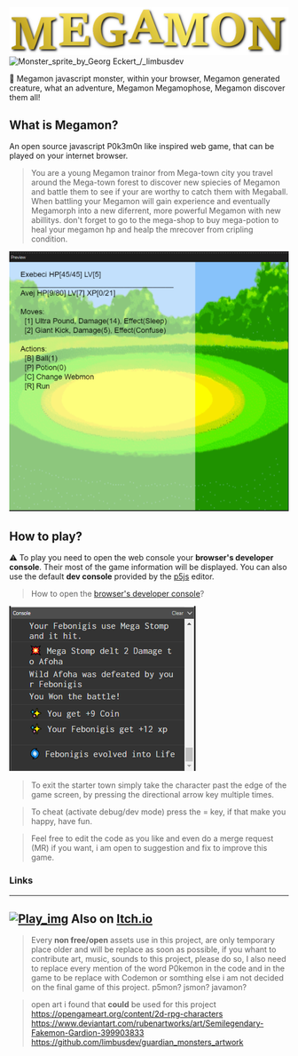 ![Megamon_logo](Megamon_2.png) 
![Monster_sprite_by_Georg Eckert_/_limbusdev](https://github.com/limbusdev/guardian_monsters_artwork/blob/master/sprites/monsters/128x128/3_2.png?raw=true)

🎵 Megamon javascript monster, within your browser, Megamon generated creature, what an adventure, Megamon Megamophose, Megamon discover them all!

## What is Megamon?
An open source javascript P0k3m0n like inspired web game, that can be played on your internet browser.
> You are a young Megamon trainor from Mega-town city you travel around the Mega-town forest to discover new spiecies of Megamon and battle them to see if your are worthy to catch them with Megaball. When battling your Megamon will gain experience and eventually Megamorph into a new diferrent, more powerful Megamon with new abillitys. don't forget to go to the mega-shop to buy mega-potion to heal your megamon hp and healp the mrecover from cripling condition.


![Screenshot](batttle.png)

## How to play?
⚠️ To play you need to open the web console your __browser's developer console__. Their most of the game information will be displayed.
You can also use the default __dev console__ provided by the [p5js](https://p5js.org/download/support.html) editor.
> How to open the [browser's developer console](https://balsamiq.com/support/faqs/browserconsole/#:~:text=To%20open%20the%20developer%20console,(on%20Windows%2FLinux).)?

![Screenshot](webmon.PNG)

> To exit the starter town simply take the character past the edge of the game screen, by pressing the directional arrow key multiple times.

> To cheat (activate debug/dev mode) press the = key, if that make you happy, have fun.

> Feel free to edit the code as you like and even do a merge request (MR) if you want, i am open to suggestion and fix to improve this game.

### Links
---
[![Play_img](https://external-content.duckduckgo.com/iu/?u=http%3A%2F%2Fwww.freeiconspng.com%2Fuploads%2Fstart-button-blue-png-25.png&f=1&nofb=1)](https://editor.p5js.org/DeathNotePad/sketches/utKTxnODO)
Also on [Itch.io](https://amosnimos.itch.io/webmon)
---

> Every __non free/open__ assets use in this project, are only temporary place older and will be replace as soon as possible, if you whant to contribute art, music, sounds to this project, please do so, I also need to replace every mention of the word P0kemon in the code and in the game to be replace with Codemon or somthing else i am not decided on the final game of this project. p5mon? jsmon? javamon? 

> open art i found that __could__ be used for this project
> https://opengameart.org/content/2d-rpg-characters
> https://www.deviantart.com/rubenartworks/art/Semilegendary-Fakemon-Gardion-399903833
> https://github.com/limbusdev/guardian_monsters_artwork
